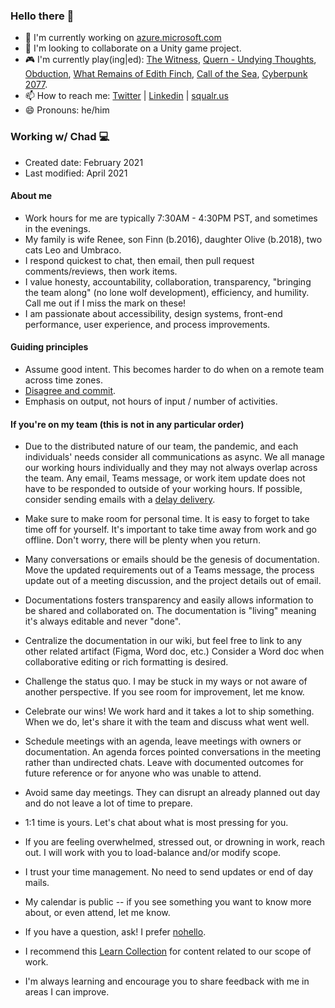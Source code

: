 ### Hello there 👋

- 🔭 I'm currently working on [azure.microsoft.com](https://azure.microsoft.com)
- 👯 I'm looking to collaborate on a Unity game project.
- 🎮 I'm currently play(ing|ed): [The Witness](https://www.microsoft.com/en-us/p/the-witness/bx1wpt5rjsb2), [Quern - Undying Thoughts](https://www.microsoft.com/en-us/p/quern-undying-thoughts/9n4tslz4stsl), [Obduction](https://www.microsoft.com/en-us/p/obduction/9pbntdxgxhb1), [What Remains of Edith Finch](https://www.microsoft.com/en-us/p/what-remains-of-edith-finch/bslglg8p9t01), [Call of the Sea](https://www.microsoft.com/en-us/p/call-of-the-sea/9p27zmz7fdpz), [Cyberpunk 2077](https://www.microsoft.com/en-us/p/cyberpunk-2077/bx3m8l83bbrw).
- 📫 How to reach me: [Twitter](https://twitter.com/chadschulz) | [Linkedin](https://www.linkedin.com/in/chadschulz/) | [squalr.us](https://squalr.us)
- 😄 Pronouns: he/him

### Working w/ Chad 💻

- Created date: February 2021
- Last modified: April 2021

#### About me

- Work hours for me are typically 7:30AM - 4:30PM PST, and sometimes in the evenings.
- My family is wife Renee, son Finn (b.2016), daughter Olive (b.2018), two cats Leo and Umbraco.
- I respond quickest to chat, then email, then pull request comments/reviews, then work items.
- I value honesty, accountability, collaboration, transparency, "bringing the team along" (no lone wolf development), efficiency, and humility. Call me out if I miss the mark on these!
- I am passionate about accessibility, design systems, front-end performance, user experience, and process improvements.

#### Guiding principles

- Assume good intent. This becomes harder to do when on a remote team across time zones.
- [Disagree and commit](https://en.wikipedia.org/wiki/Disagree_and_commit).
- Emphasis on output, not hours of input / number of activities.

#### If you're on my team (this is not in any particular order)

- Due to the distributed nature of our team, the pandemic, and each individuals' needs consider all communications as async. We all manage our working hours individually and they may not always overlap across the team. Any email, Teams message, or work item update does not have to be responded to outside of your working hours. If possible, consider sending emails with a [delay delivery](https://support.microsoft.com/en-us/office/delay-or-schedule-sending-email-messages-026af69f-c287-490a-a72f-6c65793744ba).

- Make sure to make room for personal time. It is easy to forget to take time off for yourself. It's important to take time away from work and go offline. Don't worry, there will be plenty when you return.

- Many conversations or emails should be the genesis of documentation. Move the updated requirements out of a Teams message, the process update out of a meeting discussion, and the project details out of email.

- Documentations fosters transparency and easily allows information to be shared and collaborated on. The documentation is "living" meaning it's always editable and never "done".

- Centralize the documentation in our wiki, but feel free to link to any other related artifact (Figma, Word doc, etc.) Consider a Word doc when collaborative editing or rich formatting is desired.

- Challenge the status quo. I may be stuck in my ways or not aware of another perspective. If you see room for improvement, let me know.

- Celebrate our wins! We work hard and it takes a lot to ship something. When we do, let's share it with the team and discuss what went well.

- Schedule meetings with an agenda, leave meetings with owners or documentation. An agenda forces pointed conversations in the meeting rather than undirected chats. Leave with documented outcomes for future reference or for anyone who was unable to attend.

- Avoid same day meetings. They can disrupt an already planned out day and do not leave a lot of time to prepare.

- 1:1 time is yours. Let's chat about what is most pressing for you.

- If you are feeling overwhelmed, stressed out, or drowning in work, reach out. I will work with you to load-balance and/or modify scope.

- I trust your time management. No need to send updates or end of day mails.

- My calendar is public -- if you see something you want to know more about, or even attend, let me know.

- If you have a question, ask! I prefer [nohello](https://www.nohello.com/).

- I recommend this [Learn Collection](https://docs.microsoft.com/en-us/users/squalrus/collections/ype3ie0jdwmx56) for content related to our scope of work.

- I'm always learning and encourage you to share feedback with me in areas I can improve.

<!--
Chad Schulz (he/him)
Senior SDE Manager | Growth Engineering
-->

